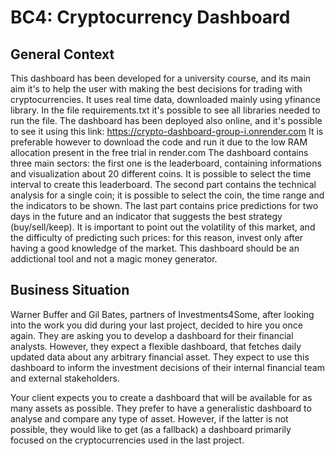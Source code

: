 
# BC4: Cryptocurrency Dashboard


## General Context

This dashboard has been developed for a university course, and its main 
aim it's to help the user with making the best decisions for trading 
with cryptocurrencies.
It uses real time data, downloaded mainly using yfinance library.
In the file requirements.txt it's possible to see all libraries needed
to run the file. 
The dashboard has been deployed also online, and it's possible
to see it using this link: https://crypto-dashboard-group-i.onrender.com
It is preferable however to download the code and run it due to the 
low RAM allocation present in the free trial in render.com
The dashboard contains three main sectors: the first one is the leaderboard, 
containing informations and visualization about 20 different coins.
It is possible to select the time interval to create this leaderboard.
The second part contains the technical analysis for a single coin;
it is possible to select the coin, the time range and the indicators 
to be shown.
The last part contains price predictions for two days in the future and an
indicator that suggests the best strategy (buy/sell/keep).
It is important to point out the volatility of this market, and
the difficulty of predicting such prices: for this reason, invest only after 
having a good knowledge of the market. This dashboard should be an 
addictional tool and not a magic money generator.


## Business Situation

Warner Buffer and Gil Bates, partners of Investments4Some, after looking into
the work you did during your last project, decided to hire you once again.
They are asking you to develop a dashboard for their financial analysts.
However, they expect a flexible dashboard, that fetches daily updated data
about any arbitrary financial asset. They expect to use this dashboard to
inform the investment decisions of their internal financial team and external
stakeholders.

Your client expects you to create a dashboard that will be available for as
many assets as possible. They prefer to have a generalistic dashboard to
analyse and compare any type of asset. However, if the latter is not possible,
they would like to get (as a fallback) a dashboard primarily focused on the
cryptocurrencies used in the last project.
